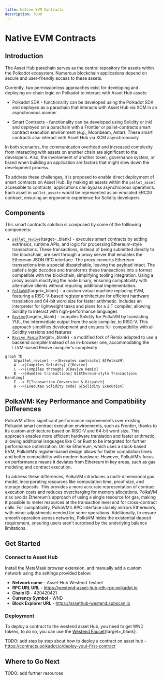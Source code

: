 ```yaml
---
title: Native EVM Contracts
description: TODO
---
```


# Native EVM Contracts

## Introduction

The Asset Hub parachain serves as the central repository for assets within the Polkadot ecosystem. Numerous blockchain applications depend on secure and user-friendly access to these assets.

Currently, two permissionless approaches exist for developing and deploying on-chain logic on Polkadot to interact with Asset Hub assets:

- Polkadot SDK - functionality can be developed using the Polkadot SDK and deployed as a parachain that interacts with Asset Hub via XCM in an asynchronous manner

- Smart Contracts - functionality can be developed using Solidity or ink! and deployed on a parachain with a Frontier or pallet-contracts smart contract execution environment (e.g., Moonbeam, Astar). These smart contracts also interact with Asset Hub via XCM asynchronously

In both scenarios, the communication overhead and increased complexity from interacting with assets on another chain are significant to the developers. Also,  the involvement of another token, governance system, or brand when building an application are factors that might slow down the development process.

To address these challenges, it is proposed to enable direct deployment of smart contracts on Asset Hub. By making all assets within the `pallet_asset` accessible to contracts, applications can bypass asynchronous operations. Each asset in `pallet_assets` would be represented as an emulated ERC20 contract, ensuring an ergonomic experience for Solidity developers

## Components

This smart contracts solution is composed by some of the folllowing components:

- [`pallet_revive`](){target=\_blank} - executes smart contracts by adding extrinsics, runtime APIs, and logic for processing Ethereum-style transactions. These transactions, instead of being submitted directly to the blockchain, are sent through a proxy server that emulates the Ethereum JSON RPC interface. The proxy converts Ethereum transactions into a special dispatchable, leaving the payload intact. The pallet's logic decodes and transforms these transactions into a format compatible with the blockchain, simplifying tooling integration. Using a proxy avoids modifying the node binary, ensuring compatibility with alternative clients without requiring additional implementation.
- [`PolkaVM`](){target=\_blank} - a custom virtual machine replacing EVM, featuring a RISC-V-based register architecture for efficient hardware translation and 64-bit word size for faster arithmetic. Includes an interpreter for lightweight tasks and plans for a JIT compiler, allowing Solidity to interact with high-performance languages
- [`Revive`](){target=\_blank} - compiles Solidity for PolkaVM by translating YUL, the intermediate output from the solc compiler, to RISC-V. This approach simplifies development and ensures full compatibility with all Solidity versions and features
- [`Revive Remix`](){target=\_blank} - a modified fork of Remix adapted to use a backend compiler instead of an in-browser one, accommodating the LLVM-based Revive compiler's complexity

```mermaid
graph TD
    A[pallet_revive] -->|Executes contracts| B[PolkaVM]
    A -->|Compiles Solidity| C[Revive]
    C -->|Compiles through| D[Revive Remix]
    B -->|Handles transactions| E[Ethereum-style Transactions Handling]
    E --> F[Transaction Conversion & Dispatch]
    B -->|Executes Solidity code| G[Solidity Execution]
```


## PolkaVM: Key Performance and Compatibility Differences

PolkaVM offers significant performance improvements over existing Polkadot smart contract execution environments, such as Frontier, thanks to its custom architecture based on RISC-V and 64-bit word size. This approach enables more efficient hardware translation and faster arithmetic, allowing additional languages like C or Rust to be integrated for further performance optimization. Unlike Ethereum, which uses a stack-based EVM, PolkaVM’s register-based design allows for faster compilation times and better compatibility with modern hardware. However, PolkaVM’s focus on performance means it deviates from Ethereum in key areas, such as gas modeling and contract execution.

To address these differences, PolkaVM introduces a multi-dimensional gas model, incorporating resources like computation time, proof size, and storage deposits. This provides a more accurate representation of contract execution costs and reduces overcharging for memory allocations. PolkaVM also avoids Ethereum’s approach of using a single resource for gas, making it possible to meter resources at the transaction level and for cross-contract calls. For compatibility, PolkaVM’s RPC interface closely mirrors Ethereum’s, with minor adjustments needed for some operations. Additionally, to ensure smooth operation across networks, PolkaVM hides the existential deposit requirement, ensuring users aren’t surprised by the underlying balance limitations.
 

## Get Started

### Connect to Asset Hub

Install the MetaMask browser extension, and manually add a custom network using the settings provided below:

- **Network name** - Asset-Hub Westend Testnet
- **RPC URL URL** - https://westend-asset-hub-eth-rpc.polkadot.io
- **Chain ID** - 420420421
- **Currency Symbol** - WND
- **Block Explorer URL** - https://assethub-westend.subscan.io

### Deployment

To deploy a contract to the westend asset Hub, you need to get WND tokens, to do so, you can use the [Westend Faucet](https://faucet.polkadot.io/westend?parachain=1000){target=\_blank}.

TODO: add step by step about how to deploy a contract on asset hub - https://contracts.polkadot.io/deploy-your-first-contract

## Where to Go Next

TODO: add further resources
